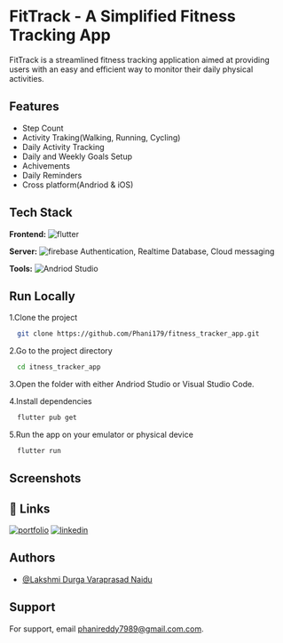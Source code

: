 
# FitTrack - A Simplified Fitness Tracking App

FitTrack is a streamlined fitness tracking application aimed at providing users with an easy and
efficient way to monitor their daily physical activities.



## Features

- Step Count
- Activity Traking(Walking, Running, Cycling)
- Daily Activity Tracking
- Daily and Weekly Goals Setup
- Achivements
- Daily Reminders
- Cross platform(Andriod & iOS)


## Tech Stack

**Frontend:** ![flutter](https://img.shields.io/badge/flutter-009193?style=for-the-badge&logo=flutter&logoColor=white)

**Server:** ![firebase](https://img.shields.io/badge/firebase-FFE12B?style=for-the-badge&logo=firebase&logoColor=black)
Authentication, Realtime Database, Cloud messaging

**Tools:** ![Andriod Studio](https://img.shields.io/badge/Andriod%20Studio-009193?style=for-the-badge&logo=Andriodstudio&logoColor=white)
## Run Locally

1.Clone the project

```bash
  git clone https://github.com/Phani179/fitness_tracker_app.git
```

2.Go to the project directory

```bash
  cd itness_tracker_app
```

3.Open the folder with either Andriod Studio or Visual Studio Code.

4.Install dependencies

```bash
  flutter pub get
```

5.Run the app on your emulator or physical device

```bash
  flutter run
```


## Screenshots




## 🔗 Links
[![portfolio](https://img.shields.io/badge/my_portfolio-000?style=for-the-badge&logo=ko-fi&logoColor=white)](https://github.com/Phani179)
[![linkedin](https://img.shields.io/badge/linkedin-0A66C2?style=for-the-badge&logo=linkedin&logoColor=white)](www.linkedin.com/in/lakshmi-durga-varaprasad-naidu-reddi)


## Authors

- [@Lakshmi Durga Varaprasad Naidu](https://github.com/Phani179)


## Support

For support, email phanireddy7989@gmail.com.com.

